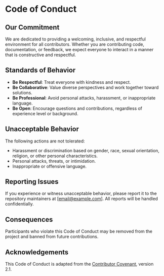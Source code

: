 # Code of Conduct

## Our Commitment

We are dedicated to providing a welcoming, inclusive, and respectful 
environment for all contributors. Whether you are contributing code, 
documentation, or feedback, we expect everyone to interact in a manner that 
is constructive and respectful.

## Standards of Behavior

- **Be Respectful**: Treat everyone with kindness and respect.
- **Be Collaborative**: Value diverse perspectives and work together toward 
  solutions.
- **Be Professional**: Avoid personal attacks, harassment, or inappropriate 
  language.
- **Be Open**: Encourage questions and contributions, regardless of experience 
  level or background.

## Unacceptable Behavior

The following actions are not tolerated:
- Harassment or discrimination based on gender, race, sexual orientation, 
  religion, or other personal characteristics.
- Personal attacks, threats, or intimidation.
- Inappropriate or offensive language.

## Reporting Issues

If you experience or witness unacceptable behavior, please report it to the 
repository maintainers at [email@example.com]. All reports will be handled 
confidentially.

## Consequences

Participants who violate this Code of Conduct may be removed from the project 
and banned from future contributions.

## Acknowledgements

This Code of Conduct is adapted from the 
[Contributor Covenant](https://www.contributor-covenant.org/), version 2.1.
